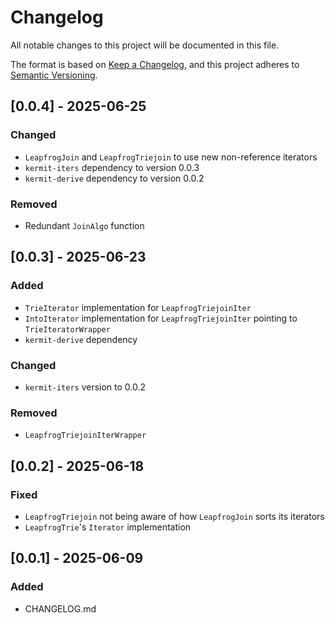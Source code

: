 # Changelog

All notable changes to this project will be documented in this file.

The format is based on [Keep a Changelog](https://keepachangelog.com/en/1.1.0/),
and this project adheres to [Semantic Versioning](https://semver.org/spec/v2.0.0.html).

## [0.0.4] - 2025-06-25

### Changed

- `LeapfrogJoin` and `LeapfrogTriejoin` to use new non-reference iterators
- `kermit-iters` dependency to version 0.0.3
- `kermit-derive` dependency to version 0.0.2

### Removed

- Redundant `JoinAlgo` function

## [0.0.3] - 2025-06-23

### Added

- `TrieIterator` implementation for `LeapfrogTriejoinIter` 
- `IntoIterator` implementation for `LeapfrogTriejoinIter` pointing to `TrieIteratorWrapper`
- `kermit-derive` dependency

### Changed

- `kermit-iters` version to 0.0.2

### Removed

- `LeapfrogTriejoinIterWrapper`

## [0.0.2] - 2025-06-18

### Fixed

- `LeapfrogTriejoin` not being aware of how `LeapfrogJoin` sorts its iterators
- `LeapfrogTrie`'s `Iterator` implementation

## [0.0.1] - 2025-06-09

### Added

- CHANGELOG.md